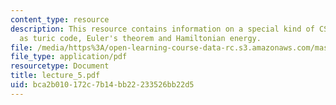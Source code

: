 ```yaml
---
content_type: resource
description: This resource contains information on a special kind of CSS code known
  as turic code, Euler's theorem and Hamiltonian energy.
file: /media/https%3A/open-learning-course-data-rc.s3.amazonaws.com/mas-865j-quantum-information-science-spring-2006/bca2b010172c7b14bb22233526bb22d5_lecture_5.pdf
file_type: application/pdf
resourcetype: Document
title: lecture_5.pdf
uid: bca2b010-172c-7b14-bb22-233526bb22d5
---
```


